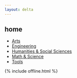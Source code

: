 ```yaml
---
layout: delta
---
```



<p><a href='/clocks/' id="current-time"></a></p>
<p><a href='/calendar/' id="current-date"></a></p>


<h2>home</h2>


- [Arts](/arts/)
- [Engineering](/engineering/)
- [Humanities & Social Sciences](/soc/)
- [Math & Science](/science/)
- [Tools](/tools/)




{% include offline.html  %}

<script src="/assets/js/moment.min.js"></script>
<script src="/assets/js/datetime.js"></script>

<script>
  show_date_and_time();
</script>

